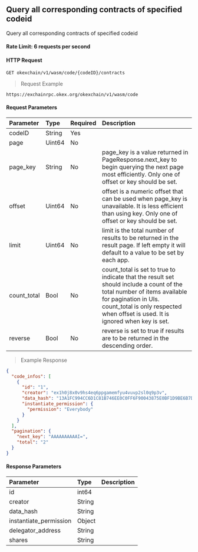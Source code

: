 ## Query all corresponding contracts of specified codeid

Query all corresponding contracts of specified codeid

#### Rate Limit: 6 requests per second

#### HTTP Request

`GET okexchain/v1/wasm/code/{codeID}/contracts`

> Request Example

```wiki
https://exchainrpc.okex.org/okexchain/v1/wasm/code
```

#### Request Parameters
| **Parameter** | **Type** | **Required** | **Description**                                                                                                                                                                                                                   |
|:--------------|:---------|:-------------|:----------------------------------------------------------------------------------------------------------------------------------------------------------------------------------------------------------------------------------|
| codeID       | String   | Yes           |                                                                                                                                                                                                                                   |
| page          | Uint64   | No           |                                                                                                                                                                                                                                   |
| page_key      | String   | No           | page_key is a value returned in PageResponse.next_key to begin querying the next page most efficiently. Only one of offset or key should be set.                                                                                  |
| offset        | Uint64   | No           | offset is a numeric offset that can be used when page_key is unavailable. It is less efficient than using key. Only one of offset or key should be set.                                                                           |
| limit         | Uint64   | No           | limit is the total number of results to be returned in the result page. If left empty it will default to a value to be set by each app.                                                                                           |
| count_total   | Bool     | No           | count_total is set to true to indicate that the result set should include a count of the total number of items available for pagination in UIs. count_total is only respected when offset is used. It is ignored when key is set. |
| reverse       | Bool     | No           | reverse is set to true if results are to be returned in the descending order.                                                                                                                                                     |
> Example Response

```json
{
  "code_infos": [
    {
      "id": "1",
      "creator": "ex1h0j8x0v9hs4eq6ppgamemfyu4vuvp2sl0q9p3v",
      "data_hash": "13A1FC994CC6D1C81B746EE0C0FF6F90043875E0BF1D9BE6B7D779FC978DC2A5",
      "instantiate_permission": {
        "permission": "Everybody"
      }
    }
  ],
  "pagination": {
    "next_key": "AAAAAAAAAAI=",
    "total": "2"
  }
}
```

#### Response Parameters

| **Parameter** | **Type** | **Description**                                                                                                                                                                                                                                                      |
| :----------------- | :------- | :------------------------------------------------------------------------------------------------------------------------------------------------------------------------------------------------------------------------------------------------------------------- |
|  id             | int64    | 				| 
|  creator               | String    | 				| 
|  data_hash        | String    | 				| 
|  instantiate_permission| Object    | 				| 
|  delegator_address    | String    | 				| 
|  shares               | String    | 				| 

